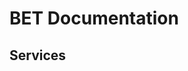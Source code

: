 # BET Documentation



## Services
<!--stackedit_data:
eyJoaXN0b3J5IjpbLTExNDEzMDM2NCwxNTMyMzY3ODk0XX0=
-->